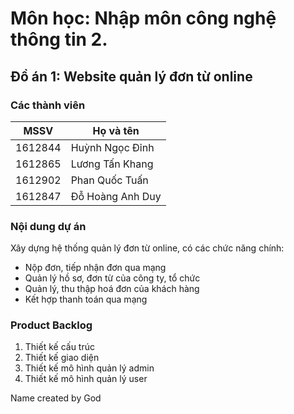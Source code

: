 # Môn học: Nhập môn công nghệ thông tin 2.
## Đồ án 1: Website quản lý đơn từ online
### Các thành viên

MSSV    | Họ và tên
------- | -----------------
1612844 | Huỳnh Ngọc Đỉnh
1612865 | Lương Tấn Khang
1612902 | Phan Quốc Tuấn
1612847 | Đỗ Hoàng Anh Duy

### Nội dung dự án

Xây dựng hệ thống quản lý đơn từ online, có các chức năng chính:

- Nộp đơn, tiếp nhận đơn qua mạng 
- Quản lý hồ sơ, đơn từ của công ty, tổ chức 
- Quản lý, thu thập hoá đơn của khách hàng
- Kết hợp thanh toán qua mạng 

### Product Backlog

1. Thiết kế cấu trúc
2. Thiết kế giao diện
3. Thiết kế mô hình quản lý admin
4. Thiết kế mô hình quản lý user

Name created by God
